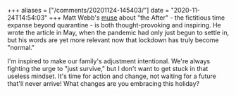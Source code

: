 +++
aliases = ["/comments/20201124-145403/"]
date = "2020-11-24T14:54:03"
+++
Matt Webb's [muse](http://interconnected.org/home/2020/05/06/lockdown) about "the After" - the fictitious time expanse beyond quarantine - is both thought-provoking and inspiring. He wrote the article in May, when the pandemic had only just begun to settle in, but his words are yet more relevant now that lockdown has truly become "normal."

I'm inspired to make our family's adjustment intentional. We're always fighting the urge to "just survive," but I don't want to get stuck in that useless mindset. It's time for action and change, not waiting for a future that'll never arrive! What changes are you embracing this holiday?

